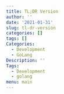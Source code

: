 ```yaml
---
title: TL;DR Version
author: ''
date: '2021-01-31'
slug: tl-dr-version
categories: []
tags: []
Categories:
  - Development
  - GoLang
Description: ''
Tags:
  - Development
  - golang
menu: main
---
```

